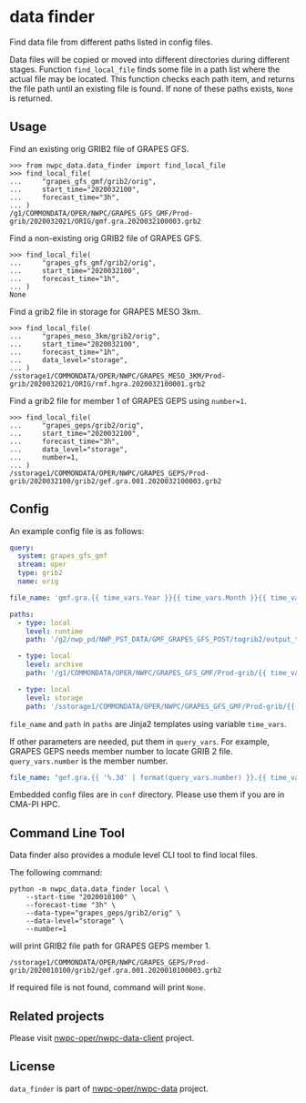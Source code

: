 # data finder

Find data file from different paths listed in config files.

Data files will be copied or moved into different directories during different stages.
Function `find_local_file` finds some file in a path list where the actual file may be located.
This function checks each path item, and returns the file path until an existing file is found.
If none of these paths exists, `None` is returned. 

## Usage

Find an existing orig GRIB2 file of GRAPES GFS.

```pycon
>>> from nwpc_data.data_finder import find_local_file
>>> find_local_file(
...     "grapes_gfs_gmf/grib2/orig",
...     start_time="2020032100",
...     forecast_time="3h",
... )
/g1/COMMONDATA/OPER/NWPC/GRAPES_GFS_GMF/Prod-grib/2020032021/ORIG/gmf.gra.2020032100003.grb2
```

Find a non-existing orig GRIB2 file of GRAPES GFS.

```pycon
>>> find_local_file(
...     "grapes_gfs_gmf/grib2/orig",
...     start_time="2020032100",
...     forecast_time="1h",
... )
None
```

Find a grib2 file in storage for GRAPES MESO 3km.

```pycon
>>> find_local_file(
...     "grapes_meso_3km/grib2/orig",
...     start_time="2020032100",
...     forecast_time="1h",
...     data_level="storage",
... )
/sstorage1/COMMONDATA/OPER/NWPC/GRAPES_MESO_3KM/Prod-grib/2020032021/ORIG/rmf.hgra.2020032100001.grb2
```

Find a grib2 file for member 1 of GRAPES GEPS using `number=1`.

```pycon
>>> find_local_file(
...     "grapes_geps/grib2/orig",
...     start_time="2020032100",
...     forecast_time="3h",
...     data_level="storage",
...     number=1,
... )
/sstorage1/COMMONDATA/OPER/NWPC/GRAPES_GEPS/Prod-grib/2020032100/grib2/gef.gra.001.2020032100003.grb2
```

## Config

An example config file is as follows:

```yaml
query:
  system: grapes_gfs_gmf
  stream: oper
  type: grib2
  name: orig

file_name: 'gmf.gra.{{ time_vars.Year }}{{ time_vars.Month }}{{ time_vars.Day }}{{ time_vars.Hour }}{{ time_vars.Forecast }}.grb2'

paths:
  - type: local
    level: runtime
    path: '/g2/nwp_pd/NWP_PST_DATA/GMF_GRAPES_GFS_POST/togrib2/output_togrib2/{{ time_vars.Year }}{{ time_vars.Month }}{{ time_vars.Day }}{{ time_vars.Hour }}'

  - type: local
    level: archive
    path: '/g1/COMMONDATA/OPER/NWPC/GRAPES_GFS_GMF/Prod-grib/{{ time_vars.Year4DV }}{{ time_vars.Month4DV }}{{ time_vars.Day4DV }}{{ time_vars.Hour4DV }}/ORIG'

  - type: local
    level: storage
    path: '/sstorage1/COMMONDATA/OPER/NWPC/GRAPES_GFS_GMF/Prod-grib/{{ time_vars.Year4DV }}{{ time_vars.Month4DV }}{{ time_vars.Day4DV }}{{ time_vars.Hour4DV }}/ORIG'
```

`file_name` and `path` in `paths` are Jinja2 templates using variable `time_vars`.

If other parameters are needed, put them in `query_vars`.
For example, GRAPES GEPS needs member number to locate GRIB 2 file. `query_vars.number` is the member number.

```yaml
file_name: "gef.gra.{{ '%.3d' | format(query_vars.number) }}.{{ time_vars.Year }}{{ time_vars.Month }}{{ time_vars.Day }}{{ time_vars.Hour }}{{ time_vars.Forecast }}.grb2"
```

Embedded config files are in `conf` directory. 
Please use them if you are in CMA-PI HPC.

## Command Line Tool

Data finder also provides a module level CLI tool to find local files.

The following command: 

```shell script
python -m nwpc_data.data_finder local \
    --start-time "2020010100" \
    --forecast-time "3h" \
    --data-type="grapes_geps/grib2/orig" \
    --data-level="storage" \
    --number=1
```

will print GRIB2 file path for GRAPES GEPS member 1.

```
/sstorage1/COMMONDATA/OPER/NWPC/GRAPES_GEPS/Prod-grib/2020010100/grib2/gef.gra.001.2020010100003.grb2
```

If required file is not found, command will print `None`.

## Related projects

Please visit [nwpc-oper/nwpc-data-client](https://github.com/nwpc-oper/nwpc-data-client) project.

## License

`data_finder` is part of [nwpc-oper/nwpc-data](https://github.com/nwpc-oper/nwpc-data) project.